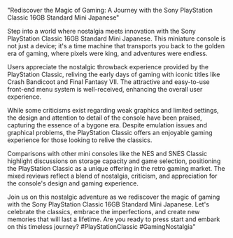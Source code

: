 "Rediscover the Magic of Gaming: A Journey with the Sony PlayStation Classic 16GB Standard Mini Japanese"

Step into a world where nostalgia meets innovation with the Sony PlayStation Classic 16GB Standard Mini Japanese. This miniature console is not just a device; it's a time machine that transports you back to the golden era of gaming, where pixels were king, and adventures were endless.

Users appreciate the nostalgic throwback experience provided by the PlayStation Classic, reliving the early days of gaming with iconic titles like Crash Bandicoot and Final Fantasy VII. The attractive and easy-to-use front-end menu system is well-received, enhancing the overall user experience.

While some criticisms exist regarding weak graphics and limited settings, the design and attention to detail of the console have been praised, capturing the essence of a bygone era. Despite emulation issues and graphical problems, the PlayStation Classic offers an enjoyable gaming experience for those looking to relive the classics.

Comparisons with other mini consoles like the NES and SNES Classic highlight discussions on storage capacity and game selection, positioning the PlayStation Classic as a unique offering in the retro gaming market. The mixed reviews reflect a blend of nostalgia, criticism, and appreciation for the console's design and gaming experience.

Join us on this nostalgic adventure as we rediscover the magic of gaming with the Sony PlayStation Classic 16GB Standard Mini Japanese. Let's celebrate the classics, embrace the imperfections, and create new memories that will last a lifetime. Are you ready to press start and embark on this timeless journey? #PlayStationClassic #GamingNostalgia"